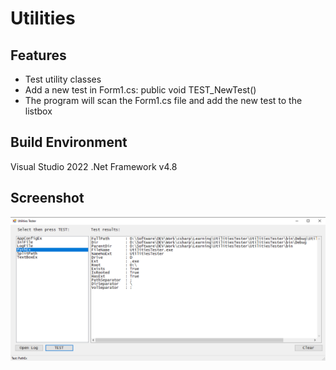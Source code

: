 # Utilities

## Features
* Test utility classes
* Add a new test in Form1.cs: public void TEST_NewTest()
* The program will scan the Form1.cs file and add the new test to the listbox

## Build Environment

Visual Studio 2022
.Net Framework v4.8

## Screenshot

![Screenshot](UtilitiesTester.png)
 
